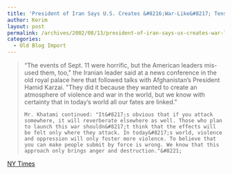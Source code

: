 ```yaml
---
title: 'President of Iran Says U.S. Creates &#8216;War-Like&#8217; Tension'
author: Kerim
layout: post
permalink: /archives/2002/08/13/president-of-iran-says-us-creates-war-like-tension/
categories:
  - Old Blog Import
---
```


>   &#8220;The events of Sept. 11 were horrific, but the American leaders mis-used them, too," the Iranian leader said at a news conference in the old royal palace here that followed talks with Afghanistan&#8217;s President Hamid Karzai. "They did it because they wanted to create an atmosphere of violence and war in the world, but we know with certainty that in today&#8217;s world all our fates are linked." 
>   
>   
>     Mr. Khatami continued: "It&#8217;s obvious that if you attack somewhere, it will reverberate elsewhere as well. Those who plan to launch this war shouldn&#8217;t think that the effects will be felt only where they attack. In today&#8217;s world, violence and oppression will only foster more violence. To believe that you can make people submit by force is wrong. We know that this approach only brings anger and destruction."&#8221;
>   


<a href="http://www.nytimes.com/2002/08/13/international/13CND-AFGH.html" onclick="_gaq.push(['_trackEvent', 'outbound-article', 'http://www.nytimes.com/2002/08/13/international/13CND-AFGH.html', 'NY Times']);" >NY Times</a>

